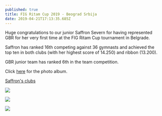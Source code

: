```yaml
---
published: true
title: FIG Ritam Cup 2019 - Beograd Srbija
date: 2019-04-21T17:13:35.685Z
---
```

Huge congratulations to our junior Saffron Severn for having represented GBR for her very first time at the FIG Ritam Cup tournament in Belgrade.

Saffron has ranked 16th competing against 36 gymnasts and achieved the top ten in both clubs (with her highest score of 14.250) and ribbon (13.200).

GBR junior team has ranked 6th in the team competition.

Click [here](https://www.facebook.com/pg/Rhythmic-Excellence-787019504729313/photos/?tab=album&album_id=2149258645172052) for the photo album.

[Saffron's clubs](https://youtu.be/U6Hps4NvE00)

![](/assets/807a2910.jpg)

![](/assets/img-20190422-wa0016.jpg)

![](/assets/img-20190420-wa0043.jpg)
